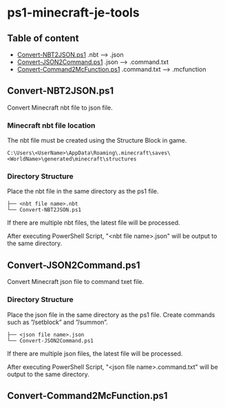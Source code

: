 # ps1-minecraft-je-tools
## Table of content
- [Convert-NBT2JSON.ps1](#convert-nbt2jsonps1)         .nbt  --> .json
- [Convert-JSON2Command.ps1](#convert-json2commandps1) .json --> .command.txt
- [Convert-Command2McFunction.ps1](#Convert-Command2McFunction.ps1) .command.txt --> .mcfunction

## Convert-NBT2JSON.ps1
Convert Minecraft nbt file to json file.

### Minecraft nbt file location
The nbt file must be created using the Structure Block in game.
```
C:\Users\<UserName>\AppData\Roaming\.minecraft\saves\<WorldName>\generated\minecraft\structures
```

### Directory Structure
Place the nbt file in the same directory as the ps1 file.
```
├── <nbt file name>.nbt
└── Convert-NBT2JSON.ps1
```
If there are multiple nbt files, the latest file will be processed.

After executing PowerShell Script, "\<nbt file name\>.json" will be output to the same directory.

## Convert-JSON2Command.ps1
Convert Minecraft json file to command txet file.

### Directory Structure
Place the json file in the same directory as the ps1 file. Create commands such as ”/setblock” and ”/summon”.
```
├── <json file name>.json
└── Convert-JSON2Command.ps1
```
If there are multiple json files, the latest file will be processed.

After executing PowerShell Script, "\<json file name\>.command.txt" will be output to the same directory.

## Convert-Command2McFunction.ps1

